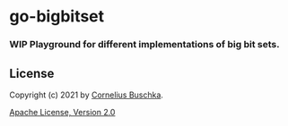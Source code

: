 # go-bigbitset

### WIP Playground for different implementations of big bit sets.

## License
Copyright (c) 2021 by [Cornelius Buschka](https://github.com/cbuschka).

[Apache License, Version 2.0](./license.txt)
